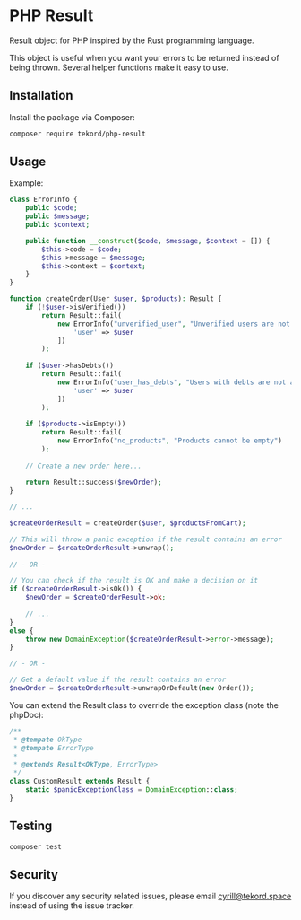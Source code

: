 # PHP Result

Result object for PHP inspired by the Rust programming language.

This object is useful when you want your errors to be returned instead of being thrown. Several helper functions make it
easy to use.

## Installation

Install the package via Composer:

```bash
composer require tekord/php-result
```

## Usage

Example:

```php
class ErrorInfo {
    public $code;
    public $message;
    public $context;

    public function __construct($code, $message, $context = []) {
        $this->code = $code;
        $this->message = $message;
        $this->context = $context;
    }
}

function createOrder(User $user, $products): Result {
    if (!$user->isVerified())
        return Result::fail(
            new ErrorInfo("unverified_user", "Unverified users are not allowed to order", [
                'user' => $user
            ])
        );
        
    if ($user->hasDebts())
        return Result::fail(
            new ErrorInfo("user_has_debts", "Users with debts are not allowed to order new items", [
                'user' => $user
            ])
        );
        
    if ($products->isEmpty())
        return Result::fail(
            new ErrorInfo("no_products", "Products cannot be empty")
        );
  
    // Create a new order here...
    
    return Result::success($newOrder);
}

// ...

$createOrderResult = createOrder($user, $productsFromCart);

// This will throw a panic exception if the result contains an error
$newOrder = $createOrderResult->unwrap();
   
// - OR -

// You can check if the result is OK and make a decision on it
if ($createOrderResult->isOk()) {
    $newOrder = $createOrderResult->ok;
    
    // ...
}
else {
    throw new DomainException($createOrderResult->error->message);
}

// - OR -

// Get a default value if the result contains an error
$newOrder = $createOrderResult->unwrapOrDefault(new Order());
```

You can extend the Result class to override the exception class (note the phpDoc):

```php
/**
 * @tempate OkType
 * @tempate ErrorType
 *
 * @extends Result<OkType, ErrorType>
 */
class CustomResult extends Result {
    static $panicExceptionClass = DomainException::class;
}
```

## Testing

```bash
composer test
```

## Security

If you discover any security related issues, please email [cyrill@tekord.space](mailto:cyrill@tekord.space) instead of
using the issue tracker.
